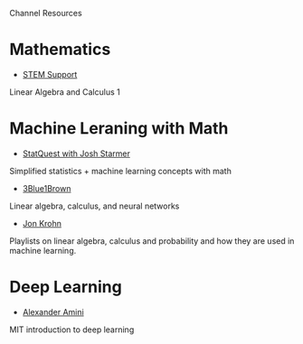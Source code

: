Channel Resources

# Mathematics

* [STEM Support](https://www.youtube.com/@stemsupport3645)

Linear Algebra and Calculus 1

# Machine Leraning with Math
* [StatQuest with Josh Starmer](https://www.youtube.com/@statquest)

Simplified statistics + machine learning concepts with math

* [3Blue1Brown](https://www.youtube.com/@3blue1brown)

Linear algebra, calculus, and neural networks

* [Jon Krohn](https://www.youtube.com/@JonKrohnLearns)

Playlists on linear algebra, calculus and probability and how they are used in machine learning.

# Deep Learning
* [Alexander Amini](https://www.youtube.com/@AAmini/)

MIT introduction to deep learning 



